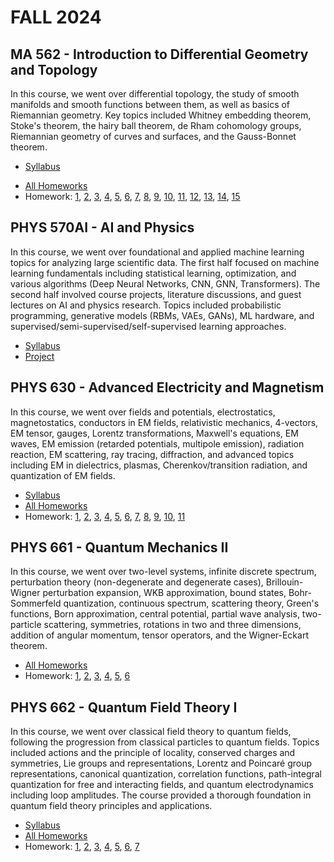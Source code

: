 # FALL 2024

## MA 562 - Introduction to Differential Geometry and Topology

In this course, we went over differential topology, the study of smooth manifolds and smooth functions between them, as well as basics of Riemannian geometry. Key topics included Whitney embedding theorem, Stoke's theorem, the hairy ball theorem, de Rham cohomology groups, Riemannian geometry of curves and surfaces, and the Gauss-Bonnet theorem.

-   [Syllabus](./MA562/Syllabus.pdf)
<!-- -   [Lecture Notes](./MA562/Lecture%20Notes.pdf) -->
-   [All Homeworks](./MA562/All%20Homeworks.pdf)
-   Homework: [1](./MA562/Homework/Homework%201%20Solution.pdf), [2](./MA562/Homework/Homework%202%20Solution.pdf), [3](./MA562/Homework/Homework%203%20Solution.pdf), [4](./MA562/Homework/Homework%204%20Solution.pdf), [5](./MA562/Homework/Homework%205%20Solution.pdf), [6](./MA562/Homework/Homework%206%20Solution.pdf), [7](./MA562/Homework/Homework%207%20Solution.pdf), [8](./MA562/Homework/Homework%208%20Solution.pdf), [9](./MA562/Homework/Homework%209%20Solution.pdf), [10](./MA562/Homework/Homework%2010%20Solution.pdf), [11](./MA562/Homework/Homework%2011%20Solution.pdf), [12](./MA562/Homework/Homework%2012%20Solution.pdf), [13](./MA562/Homework/Homework%2013%20Solution.pdf), [14](./MA562/Homework/Homework%2014%20Solution.pdf), [15](./MA562/Homework/Homework%2015%20Solution.pdf)

## PHYS 570AI - AI and Physics

In this course, we went over foundational and applied machine learning topics for analyzing large scientific data. The first half focused on machine learning fundamentals including statistical learning, optimization, and various algorithms (Deep Neural Networks, CNN, GNN, Transformers). The second half involved course projects, literature discussions, and guest lectures on AI and physics research. Topics included probabilistic programming, generative models (RBMs, VAEs, GANs), ML hardware, and supervised/semi-supervised/self-supervised learning approaches.

-   [Syllabus](./PHYS570AI/Syllabus.pdf)
-   [Project](https://github.com/ralphrazzouk/pvid)

## PHYS 630 - Advanced Electricity and Magnetism

In this course, we went over fields and potentials, electrostatics, magnetostatics, conductors in EM fields, relativistic mechanics, 4-vectors, EM tensor, gauges, Lorentz transformations, Maxwell's equations, EM waves, EM emission (retarded potentials, multipole emission), radiation reaction, EM scattering, ray tracing, diffraction, and advanced topics including EM in dielectrics, plasmas, Cherenkov/transition radiation, and quantization of EM fields.

-   [Syllabus](./PHYS630/Syllabus.pdf)
-   [All Homeworks](./PHYS630/All%20Homeworks.pdf)
-   Homework: [1](./PHYS630/Homework/Homework%201%20Solution.pdf), [2](./PHYS630/Homework/Homework%202%20Solution.pdf), [3](./PHYS630/Homework/Homework%203%20Solution.pdf), [4](./PHYS630/Homework/Homework%204%20Solution.pdf), [5](./PHYS630/Homework/Homework%205%20Solution.pdf), [6](./PHYS630/Homework/Homework%206%20Solution.pdf), [7](./PHYS630/Homework/Homework%207%20Solution.pdf), [8](./PHYS630/Homework/Homework%208%20Solution.pdf), [9](./PHYS630/Homework/Homework%209%20Solution.pdf), [10](./PHYS630/Homework/Homework%2010%20Solution.pdf), [11](./PHYS630/Homework/Homework%2011%20Solution.pdf)

## PHYS 661 - Quantum Mechanics II

In this course, we went over two-level systems, infinite discrete spectrum, perturbation theory (non-degenerate and degenerate cases), Brillouin-Wigner perturbation expansion, WKB approximation, bound states, Bohr-Sommerfeld quantization, continuous spectrum, scattering theory, Green's functions, Born approximation, central potential, partial wave analysis, two-particle scattering, symmetries, rotations in two and three dimensions, addition of angular momentum, tensor operators, and the Wigner-Eckart theorem.

-   [All Homeworks](./PHYS661/All%20Homeworks.pdf)
-   Homework: [1](./PHYS661/Homework/Homework%201%20Solution.pdf), [2](./PHYS661/Homework/Homework%202%20Solution.pdf), [3](./PHYS661/Homework/Homework%203%20Solution.pdf), [4](./PHYS661/Homework/Homework%204%20Solution.pdf), [5](./PHYS661/Homework/Homework%205%20Solution.pdf), [6](./PHYS661/Homework/Homework%206%20Solution.pdf)

## PHYS 662 - Quantum Field Theory I

In this course, we went over classical field theory to quantum fields, following the progression from classical particles to quantum fields. Topics included actions and the principle of locality, conserved charges and symmetries, Lie groups and representations, Lorentz and Poincaré group representations, canonical quantization, correlation functions, path-integral quantization for free and interacting fields, and quantum electrodynamics including loop amplitudes. The course provided a thorough foundation in quantum field theory principles and applications.

-   [Syllabus](https://nimalashkari.com/quantum-field-theory-i-2/)
-   [All Homeworks](./PHYS662/All%20Homeworks.pdf)
-   Homework: [1](./PHYS662/Homework/Homework%201%20Solution.pdf), [2](./PHYS662/Homework/Homework%202%20Solution.pdf), [3](./PHYS662/Homework/Homework%203%20Solution.pdf), [4](./PHYS662/Homework/Homework%204%20Solution.pdf), [5](./PHYS662/Homework/Homework%205%20Solution.pdf), [6](./PHYS662/Homework/Homework%206%20Solution.pdf), [7](./PHYS662/Homework/Homework%207%20Solution.pdf)
